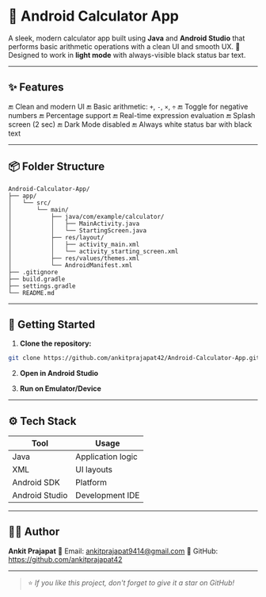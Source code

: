 # 📱 Android Calculator App

A sleek, modern calculator app built using **Java** and **Android Studio** that performs basic arithmetic operations with a clean UI and smooth UX.
🌟 Designed to work in **light mode** with always-visible black status bar text.

---


## ✨ Features

🔚 Clean and modern UI
🔚 Basic arithmetic: `+`, `-`, `×`, `÷`
🔚 Toggle for negative numbers
🔚 Percentage support
🔚 Real-time expression evaluation
🔚 Splash screen (2 sec)
🔚 Dark Mode disabled
🔚 Always white status bar with black text



---

## 📦 Folder Structure

```
Android-Calculator-App/
├── app/
│   └── src/
│       └── main/
│           ├── java/com/example/calculator/
│           │   ├── MainActivity.java
│           │   └── StartingScreen.java
│           ├── res/layout/
│           │   ├── activity_main.xml
│           │   └── activity_starting_screen.xml
│           ├── res/values/themes.xml
│           └── AndroidManifest.xml
├── .gitignore
├── build.gradle
├── settings.gradle
└── README.md
```

---

## 🚀 Getting Started

1. **Clone the repository:**

```bash
git clone https://github.com/ankitprajapat42/Android-Calculator-App.git

```

2. **Open in Android Studio**

3. **Run on Emulator/Device**

---

## ⚙️ Tech Stack

| Tool           | Usage             |
| -------------- | ----------------- |
| Java           | Application logic |
| XML            | UI layouts        |
| Android SDK    | Platform          |
| Android Studio | Development IDE   |

---


## 🙇‍♂️ Author

**Ankit Prajapat**
📧 Email: ankitprajapat9414@gmail.com
🔗 GitHub: https://github.com/ankitprajapat42

---

>⭐ *If you like this project, don't forget to give it a star on GitHub!* 
